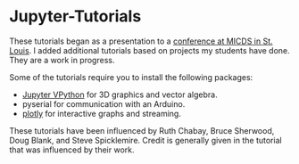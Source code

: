 # Jupyter-Tutorials
These tutorials began as a presentation to a [conference at MICDS in St. Louis](http://stlinstl.org/). I added additional tutorials based on projects my students have done. They are a work in progress.

Some of the tutorials require you to install the following packages:

- [Jupyter VPython](https://github.com/BruceSherwood/vpython-jupyter) for 3D graphics and vector algebra.
- pyserial for communication with an Arduino.
- [plotly](https://plot.ly/) for interactive graphs and streaming.

These tutorials have been influenced by Ruth Chabay, Bruce Sherwood, Doug Blank, and Steve Spicklemire. Credit is generally given in the tutorial that was influenced by their work.
